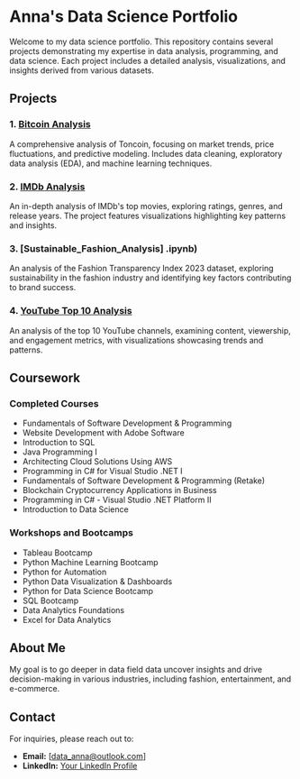 # Anna's Data Science Portfolio

Welcome to my data science portfolio. This repository contains several projects demonstrating my expertise in data analysis, programming, and data science. Each project includes a detailed analysis, visualizations, and insights derived from various datasets.

## Projects

### 1. [Bitcoin Analysis](./bitcoin_analysis.ipynb)
A comprehensive analysis of Toncoin, focusing on market trends, price fluctuations, and predictive modeling. Includes data cleaning, exploratory data analysis (EDA), and machine learning techniques.

### 2. [IMDb Analysis](./imbd%20.ipynb)
An in-depth analysis of IMDb's top movies, exploring ratings, genres, and release years. The project features visualizations highlighting key patterns and insights.

### 3. [Sustainable_Fashion_Analysis] .ipynb)
An analysis of the Fashion Transparency Index 2023 dataset, exploring sustainability in the fashion industry and identifying key factors contributing to brand success.

### 4. [YouTube Top 10 Analysis](./youtube_top10analysis_final.ipynb)
An analysis of the top 10 YouTube channels, examining content, viewership, and engagement metrics, with visualizations showcasing trends and patterns.

## Coursework

### Completed Courses
- Fundamentals of Software Development & Programming
- Website Development with Adobe Software
- Introduction to SQL
- Java Programming I
- Architecting Cloud Solutions Using AWS
- Programming in C# for Visual Studio .NET I
- Fundamentals of Software Development & Programming (Retake)
- Blockchain Cryptocurrency Applications in Business
- Programming in C# - Visual Studio .NET Platform II
- Introduction to Data Science

### Workshops and Bootcamps
- Tableau Bootcamp
- Python Machine Learning Bootcamp
- Python for Automation
- Python Data Visualization & Dashboards
- Python for Data Science Bootcamp
- SQL Bootcamp
- Data Analytics Foundations
- Excel for Data Analytics

## About Me

My goal is to go deeper in data field data  uncover insights and drive decision-making in various industries, including fashion, entertainment, and e-commerce.

## Contact

For inquiries, please reach out to:
- **Email:** [data_anna@outlook.com]
- **LinkedIn:** [Your LinkedIn Profile](https://www.linkedin.com/in/anna-zandynova-617806306/)
